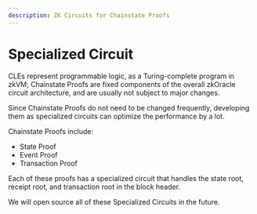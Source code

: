 ```yaml
---
description: ZK Circuits for Chainstate Proofs
---
```


# Specialized Circuit

CLEs represent programmable logic, as a Turing-complete program in zkVM; Chainstate Proofs are fixed components of the overall zkOracle circuit architecture, and are usually not subject to major changes.

Since Chainstate Proofs do not need to be changed frequently, developing them as specialized circuits can optimize the performance by a lot.

Chainstate Proofs include:

* State Proof
* Event Proof
* Transaction Proof

Each of these proofs has a specialized circuit that handles the state root, receipt root, and transaction root in the block header.

We will open source all of these Specialized Circuits in the future.
